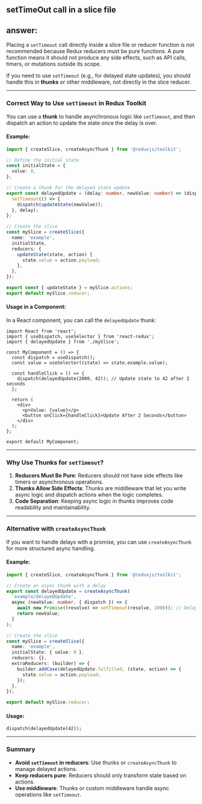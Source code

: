 


## setTimeOut call in a slice file


## answer:


Placing a `setTimeout` call directly inside a slice file or reducer function is not recommended because Redux reducers must be pure functions. A pure function means it should not produce any side effects, such as API calls, timers, or mutations outside its scope.

If you need to use `setTimeout` (e.g., for delayed state updates), you should handle this in **thunks** or other middleware, not directly in the slice reducer.

---

### **Correct Way to Use `setTimeout` in Redux Toolkit**
You can use a **thunk** to handle asynchronous logic like `setTimeout`, and then dispatch an action to update the state once the delay is over.

#### Example:
```ts
import { createSlice, createAsyncThunk } from '@reduxjs/toolkit';

// Define the initial state
const initialState = {
  value: 0,
};

// Create a thunk for the delayed state update
export const delayedUpdate = (delay: number, newValue: number) => (dispatch) => {
  setTimeout(() => {
    dispatch(updateState(newValue));
  }, delay);
};

// Create the slice
const mySlice = createSlice({
  name: 'example',
  initialState,
  reducers: {
    updateState(state, action) {
      state.value = action.payload;
    },
  },
});

export const { updateState } = mySlice.actions;
export default mySlice.reducer;
```

#### Usage in a Component:
In a React component, you can call the `delayedUpdate` thunk:

```tsx
import React from 'react';
import { useDispatch, useSelector } from 'react-redux';
import { delayedUpdate } from './mySlice';

const MyComponent = () => {
  const dispatch = useDispatch();
  const value = useSelector((state) => state.example.value);

  const handleClick = () => {
    dispatch(delayedUpdate(2000, 42)); // Update state to 42 after 2 seconds
  };

  return (
    <div>
      <p>Value: {value}</p>
      <button onClick={handleClick}>Update After 2 Seconds</button>
    </div>
  );
};

export default MyComponent;
```

---

### **Why Use Thunks for `setTimeout`?**
1. **Reducers Must Be Pure**: Reducers should not have side effects like timers or asynchronous operations.
2. **Thunks Allow Side Effects**: Thunks are middleware that let you write async logic and dispatch actions when the logic completes.
3. **Code Separation**: Keeping async logic in thunks improves code readability and maintainability.

---

### **Alternative with `createAsyncThunk`**
If you want to handle delays with a promise, you can use `createAsyncThunk` for more structured async handling.

#### Example:
```ts
import { createSlice, createAsyncThunk } from '@reduxjs/toolkit';

// Create an async thunk with a delay
export const delayedUpdate = createAsyncThunk(
  'example/delayedUpdate',
  async (newValue: number, { dispatch }) => {
    await new Promise((resolve) => setTimeout(resolve, 2000)); // Delay 2 seconds
    return newValue;
  }
);

// Create the slice
const mySlice = createSlice({
  name: 'example',
  initialState: { value: 0 },
  reducers: {},
  extraReducers: (builder) => {
    builder.addCase(delayedUpdate.fulfilled, (state, action) => {
      state.value = action.payload;
    });
  },
});

export default mySlice.reducer;
```

#### Usage:
```tsx
dispatch(delayedUpdate(42));
```

---

### Summary
- **Avoid `setTimeout` in reducers**: Use thunks or `createAsyncThunk` to manage delayed actions.
- **Keep reducers pure**: Reducers should only transform state based on actions.
- **Use middleware**: Thunks or custom middleware handle async operations like `setTimeout`.
